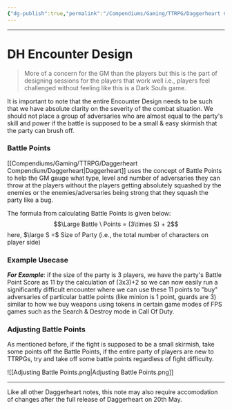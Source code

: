 ```yaml
---
{"dg-publish":true,"permalink":"/Compendiums/Gaming/TTRPG/Daggerheart Compendium/GM/DH Encounter Design/"}
---
```



---
# DH Encounter Design
> More of a concern for the GM than the players but this is the part of designing sessions for the players that work well i.e., players feel challenged without feeling like this is a Dark Souls game.

It is important to note that the entire Encounter Design needs to be such that we have absolute clarity on the severity of the combat situation. We should not place a group of adversaries who are almost equal to the party's skill and power if the battle is supposed to be a small & easy skirmish that the party can brush off.

### Battle Points
[[Compendiums/Gaming/TTRPG/Daggerheart Compendium/Daggerheart\|Daggerheart]] uses the concept of Battle Points to help the GM gauge what type, level and number of adversaries they can throw at the players without the players getting absolutely squashed by the enemies or the enemies/adversaries being strong that they squash the party like a bug.

The formula from calculating Battle Points is given below:
$$\Large Battle \ Points = (3\times S) + 2$$
here, $\large S =$ Size of Party (i.e., the total number of characters on player side)

### Example Usecase
***For Example***: if the size of the party is 3 players, we have the party's Battle Point Score as 11 by the calculation of (3x3)+2 so we can now easily run a significantly difficult encounter where we can use these 11 points to "buy" adversaries of particular battle points (like minion is 1 point, guards are 3) similar to how we buy weapons using tokens in certain game modes of FPS games such as the Search & Destroy mode in Call Of Duty. 

### Adjusting Battle Points
As mentioned before, if the fight is supposed to be a small skirmish, take some points off the Battle Points, if the entire party of players are new to TTRPGs, try and take off some battle points regardless of fight difficulty.

![[Adjusting Battle Points.png\|Adjusting Battle Points.png]]

---
Like all other Daggerheart notes, this note may also require accomodation of changes after the full release of Daggerheart on 20th May.
